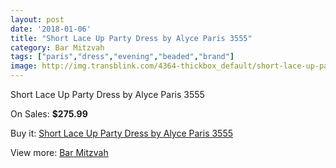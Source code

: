 ```yaml
---
layout: post
date: '2018-01-06'
title: "Short Lace Up Party Dress by Alyce Paris 3555"
category: Bar Mitzvah
tags: ["paris","dress","evening","beaded","brand"]
image: http://img.transblink.com/4364-thickbox_default/short-lace-up-party-dress-by-alyce-paris-3555.jpg
---
```

Short Lace Up Party Dress by Alyce Paris 3555

On Sales: **$275.99**
<a href="https://www.transblink.com/en/bar-mitzvah/1372-short-lace-up-party-dress-by-alyce-paris-3555.html"><amp-img layout="responsive" width="600" height="600" src="//img.transblink.com/4364-thickbox_default/short-lace-up-party-dress-by-alyce-paris-3555.jpg" alt="Short Lace Up Party Dress by Alyce Paris 3555 0" /></a>
<a href="https://www.transblink.com/en/bar-mitzvah/1372-short-lace-up-party-dress-by-alyce-paris-3555.html"><amp-img layout="responsive" width="600" height="600" src="//img.transblink.com/4365-thickbox_default/short-lace-up-party-dress-by-alyce-paris-3555.jpg" alt="Short Lace Up Party Dress by Alyce Paris 3555 1" /></a>

Buy it: [Short Lace Up Party Dress by Alyce Paris 3555](https://www.transblink.com/en/bar-mitzvah/1372-short-lace-up-party-dress-by-alyce-paris-3555.html "Short Lace Up Party Dress by Alyce Paris 3555")

View more: [Bar Mitzvah](https://www.transblink.com/en/2-bar-mitzvah "Bar Mitzvah")